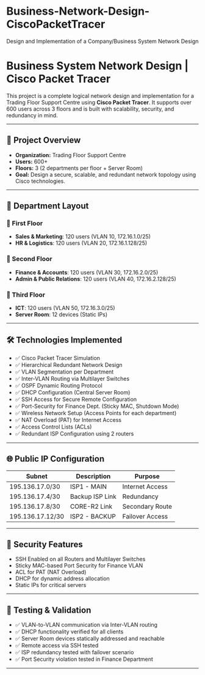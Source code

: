 # Business-Network-Design-CiscoPacketTracer
Design and Implementation of a Company/Business System Network Design


# Business System Network Design | Cisco Packet Tracer

This project is a complete logical network design and implementation for a Trading Floor Support Centre using **Cisco Packet Tracer**. It supports over 600 users across 3 floors and is built with scalability, security, and redundancy in mind.

---

## 📡 Project Overview

- **Organization:** Trading Floor Support Centre  
- **Users:** 600+  
- **Floors:** 3 (2 departments per floor + Server Room)  
- **Goal:** Design a secure, scalable, and redundant network topology using Cisco technologies.

---

## 🏢 Department Layout

### 🥇 First Floor
- **Sales & Marketing**: 120 users (VLAN 10, 172.16.1.0/25)
- **HR & Logistics**: 120 users (VLAN 20, 172.16.1.128/25)

### 🥈 Second Floor
- **Finance & Accounts**: 120 users (VLAN 30, 172.16.2.0/25)
- **Admin & Public Relations**: 120 users (VLAN 40, 172.16.2.128/25)

### 🥉 Third Floor
- **ICT**: 120 users (VLAN 50, 172.16.3.0/25)
- **Server Room**: 12 devices (Static IPs)

---

## 🛠️ Technologies Implemented

- ✅ Cisco Packet Tracer Simulation
- ✅ Hierarchical Redundant Network Design
- ✅ VLAN Segmentation per Department
- ✅ Inter-VLAN Routing via Multilayer Switches
- ✅ OSPF Dynamic Routing Protocol
- ✅ DHCP Configuration (Central Server Room)
- ✅ SSH Access for Secure Remote Configuration
- ✅ Port-Security for Finance Dept. (Sticky MAC, Shutdown Mode)
- ✅ Wireless Network Setup (Access Points for each department)
- ✅ NAT Overload (PAT) for Internet Access
- ✅ Access Control Lists (ACLs)
- ✅ Redundant ISP Configuration using 2 routers

---

## 🌐 Public IP Configuration

| Subnet        | Description     | Purpose          |
|---------------|-----------------|------------------|
| 195.136.17.0/30 | ISP1 - MAIN     | Internet Access  |
| 195.136.17.4/30 | Backup ISP Link | Redundancy       |
| 195.136.17.8/30 | CORE-R2 Link    | Secondary Route  |
| 195.136.17.12/30| ISP2 - BACKUP   | Failover Access  |

---

## 🔐 Security Features

- SSH Enabled on all Routers and Multilayer Switches
- Sticky MAC-based Port Security for Finance VLAN
- ACL for PAT (NAT Overload)
- DHCP for dynamic address allocation
- Static IPs for critical servers

---

## 🧪 Testing & Validation

- ✅ VLAN-to-VLAN communication via Inter-VLAN routing
- ✅ DHCP functionality verified for all clients
- ✅ Server Room devices statically addressed and reachable
- ✅ Remote access via SSH tested
- ✅ ISP redundancy tested with failover scenario
- ✅ Port Security violation tested in Finance Department

---
